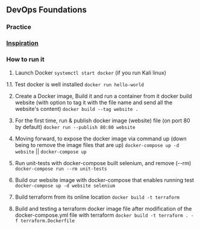## DevOps Foundations
### Practice

### [Inspiration](https://www.linkedin.com/learning/devops-foundations-your-first-project/)

### How to run it
1. Launch Docker
`systemctl start docker` (if you run Kali linux)

1.1. Test docker is well installed
`docker run hello-world`


2. Create a Docker image, Build it and run a container from it
docker build website (with option to tag it with the file name and send all the website's content)
`docker build --tag website .`

3. For the first time, run & publish docker image (website) file (on port 80 by default)
`docker run --publish 80:80 website`

4. Moving forward, to expose the docker image via command up (down being to remove the image files that are up)
`docker-compose up -d website` ||
`docker-compose up`

5. Run unit-tests with docker-compose built selenium, and remove (--rm)
`docker-compose run --rm unit-tests`

6. Build our website image with docker-compose that enables running test
`docker-compose up -d website selenium`

7. Build terraform from its online location
`docker build -t terraform`

8. Build and testing a terraform docker image file after modification of the docker-compose.yml file with terraform
`docker build -t terraform . -f terraform.Dockerfile`



